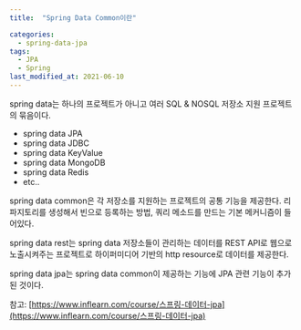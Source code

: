```yaml
---
title:  "Spring Data Common이란"

categories:
  - spring-data-jpa
tags:
  - JPA
  - Spring
last_modified_at: 2021-06-10
---
```


spring data는 하나의 프로젝트가 아니고 여러 SQL & NOSQL 저장소 지원 프로젝트의 묶음이다.
* spring data JPA
* spring data JDBC
* spring data KeyValue
* spring data MongoDB
* spring data Redis 
* etc..

spring data common은 각 저장소를 지원하는 프로젝트의 공통 기능을 제공한다.
리파지토리를 생성해서 빈으로 등록하는 방법, 쿼리 메소드를 만드는 기본 메커니즘이 들어있다.

spring data rest는 spring data 저장소들이 관리하는 데이터를 REST API로 웹으로 노출시켜주는 프로젝트로
하이퍼미디어 기반의 http resource로 데이터를 제공한다.

spring data jpa는 spring data common이 제공하는 기능에 JPA 관련 기능이 추가된 것이다.



참고: [https://www.inflearn.com/course/스프링-데이터-jpa](https://www.inflearn.com/course/스프링-데이터-jpa)